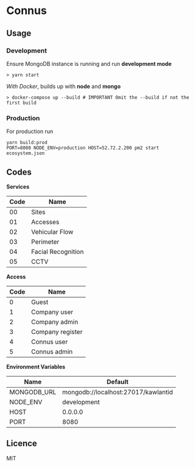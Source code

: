 # Connus

## Usage

### Development

Ensure MongoDB instance is running and run **development mode**

```
> yarn start
```

_With Docker_, builds up with **node** and **mongo**

```
> docker-compose up --build # IMPORTANT Omit the --build if not the first build
```

### Production

For production run

```
yarn build:prod
PORT=8080 NODE_ENV=production HOST=52.72.2.200 pm2 start ecosystem.json
```

## Codes

**Services**

| Code | Name               |
| ---- | ------------------ |
| 00   | Sites              |
| 01   | Accesses           |
| 02   | Vehicular Flow     |
| 03   | Perimeter          |
| 04   | Facial Recognition |
| 05   | CCTV               |

**Access**

| Code | Name             |
| ---- | ---------------- |
| 0    | Guest            |
| 1    | Company user     |
| 2    | Company admin    |
| 3    | Company register |
| 4    | Connus user      |
| 5    | Connus admin     |

**Environment Variables**

| Name      | Default     |
| ---------- | ------------- |
| MONGODB_URL | mongodb://localhost:27017/kawlantid            |
| NODE_ENV | development               |
| HOST | 0.0.0.0                  |
| PORT | 8080            |


## Licence

MIT
